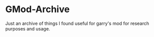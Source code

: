 # GMod-Archive
Just an archive of things I found useful for garry's mod for research purposes and usage.
